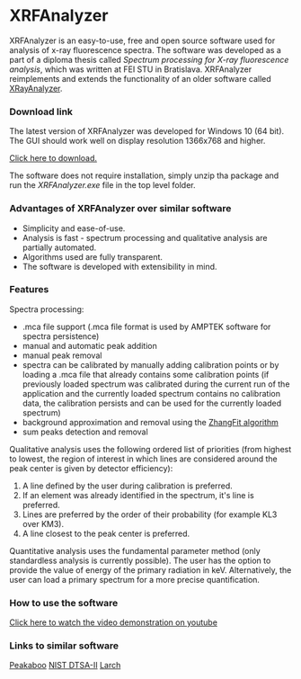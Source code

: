 # XRFAnalyzer

XRFAnalyzer is an easy-to-use, free and open source software used for analysis of x-ray fluorescence spectra. The software was developed as a part of a diploma thesis called *Spectrum processing for X-ray fluorescence analysis*, which was written at FEI STU in Bratislava. XRFAnalyzer reimplements and extends the functionality of an older software called [XRayAnalyzer](https://github.com/irelevant25/XRayAnalyzer "XRayAnalyzer").

### Download link

The latest version of XRFAnalyzer was developed for Windows 10 (64 bit).  The GUI should work well on display resolution 1366x768 and higher.  

[Click here to download.](https://github.com/FilipFr/XRFAnalyzer/raw/master/XRFAnalyzer/XRFAnalyzer.zip "Click here to download.")

The software does not require installation, simply unzip tha package and run the *XRFAnalyzer.exe* file in the top level folder.

### Advantages of XRFAnalyzer over similar software
- Simplicity and ease-of-use.
- Analysis is fast - spectrum processing and qualitative analysis are partially automated.
- Algorithms used are fully transparent.
- The software is developed with extensibility in mind.

### Features
Spectra processing:
- .mca file support (.mca file format is used by AMPTEK software for spectra persistence)
- manual and automatic peak addition
- manual peak removal
- spectra can be calibrated by manually adding calibration points or by loading a .mca file that already contains some calibration points (if previously loaded spectrum was calibrated during the current run of the application and the currently loaded spectrum contains no calibration data, the calibration persists and can be used for the currently loaded spectrum)
- background approximation and removal using the [ZhangFit algorithm](https://github.com/StatguyUser/BaselineRemoval "ZhangFit algorithm")
- sum peaks detection and removal

Qualitative analysis uses the following ordered list of priorities (from highest to lowest, the region of interest in which lines are considered around the peak center is given by detector efficiency):
1. A line defined by the user during calibration is preferred.
2. If an element was already identified in the spectrum, it's line is preferred.
3. Lines are preferred by the order of their probability (for example KL3 over KM3).
4. A line closest to the peak center is preferred.

Quantitative analysis uses the fundamental parameter method (only standardless analysis is currently possible). The user has the option to provide the value of energy of the primary radiation in keV. Alternatively, the user can load a primary spectrum for a more precise quantification.

### How to use the software

[Click here to watch the video demonstration on youtube](https://youtu.be/YPiHeNg0FEo "Click here to watch the video demonstration on youtube")
### Links to similar software
[Peakaboo](https://www.peakaboo.org/ "Peakaboo")
[NIST DTSA-II](https://www.cstl.nist.gov/div837/837.02/epq/dtsa2/index.html "NIST DTSA-II")
[Larch](https://xraypy.github.io/xraylarch/ "Larch")
